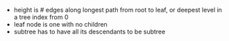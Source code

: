 - height is # edges along longest path from root to leaf, or deepest level in a tree index from 0
- leaf node is one with no children
- subtree has to have all its descendants to be subtree